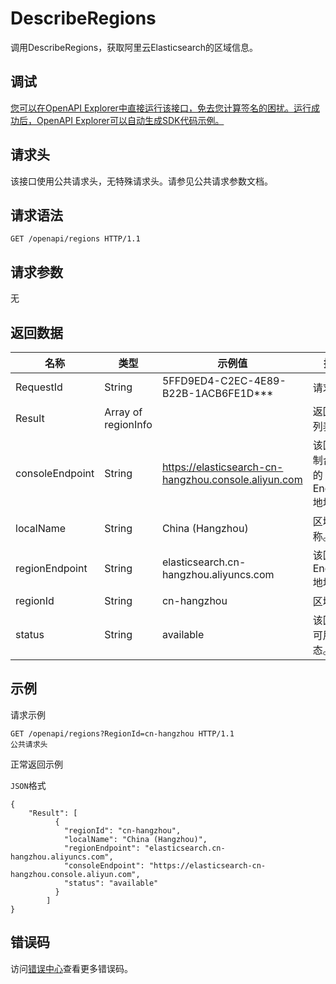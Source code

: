 # DescribeRegions

调用DescribeRegions，获取阿里云Elasticsearch的区域信息。

## 调试

[您可以在OpenAPI Explorer中直接运行该接口，免去您计算签名的困扰。运行成功后，OpenAPI Explorer可以自动生成SDK代码示例。](https://api.aliyun.com/#product=elasticsearch&api=DescribeRegions&type=ROA&version=2017-06-13)

## 请求头

该接口使用公共请求头，无特殊请求头。请参见公共请求参数文档。

## 请求语法

```
GET /openapi/regions HTTP/1.1
```

## 请求参数

无

## 返回数据

|名称|类型|示例值|描述|
|--|--|---|--|
|RequestId|String|5FFD9ED4-C2EC-4E89-B22B-1ACB6FE1D\*\*\*|请求ID。 |
|Result|Array of regionInfo| |返回结果列表。 |
|consoleEndpoint|String|https://elasticsearch-cn-hangzhou.console.aliyun.com|该区域控制台暴露的Endpoint地址。 |
|localName|String|China \(Hangzhou\)|区域名称。 |
|regionEndpoint|String|elasticsearch.cn-hangzhou.aliyuncs.com|该区域的Endpoint地址。 |
|regionId|String|cn-hangzhou|区域ID。 |
|status|String|available|该区域的可用状态。 |

## 示例

请求示例

```
GET /openapi/regions?RegionId=cn-hangzhou HTTP/1.1
公共请求头
```

正常返回示例

`JSON`格式

```
{
	"Result": [
		  {
			"regionId": "cn-hangzhou",
			"localName": "China (Hangzhou)",
			"regionEndpoint": "elasticsearch.cn-hangzhou.aliyuncs.com",
			"consoleEndpoint": "https://elasticsearch-cn-hangzhou.console.aliyun.com",
			"status": "available"
		  }
        ]
}
```

## 错误码

访问[错误中心](https://error-center.alibabacloud.com/status/product/elasticsearch)查看更多错误码。


